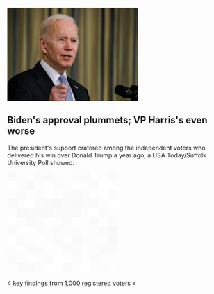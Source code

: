 
![Biden's approval plummets; VP Harris's even worse](./20211108115844.png)
## Biden's approval plummets; VP Harris's even worse

The president's support cratered among the independent voters who delivered his win over Donald Trump a year ago, a USA Today/Suffolk University Poll showed.

![pic](../square_bg.png)

[4 key findings from 1,000 registered voters »](https://www.yahoo.com/news/gloomy-landscape-democrats-midterms-bidens-175453618.html)
